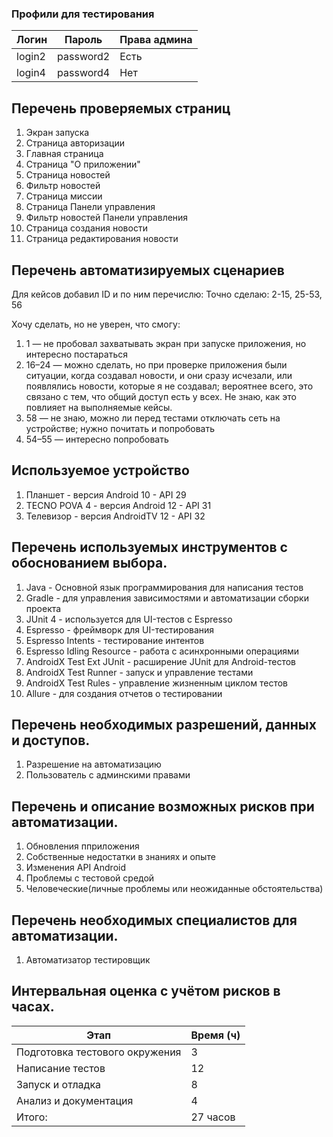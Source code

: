 ### Профили для тестирования

| Логин  | Пароль    | Права админа |
|--------|-----------|--------------|
| login2 | password2 | Есть         |
| login4 | password4 | Нет          |

## Перечень проверяемых страниц
1. Экран запуска
2. Страница авторизации
3. Главная страница
4. Страница "О приложении"
5. Страница новостей
6. Фильтр новостей
7. Страница миссии 
8. Страница Панели управления
9. Фильтр новостей Панели управления
10. Страница создания новости
11. Страница редактирования новости

## Перечень автоматизируемых сценариев
Для кейсов добавил ID и по ним перечислю:
Точно сделаю: 2-15, 25-53, 56

Хочу сделать, но не уверен, что смогу:
1. 1 — не пробовал захватывать экран при запуске приложения, но интересно постараться
2. 16–24 — можно сделать, но при проверке приложения были ситуации, когда создавал новости, и они   сразу исчезали, или появлялись новости, которые я не создавал; вероятнее всего, это связано с тем, что общий доступ есть у всех.   Не знаю, как это повлияет на выполняемые кейсы.
3. 58 — не знаю, можно ли перед тестами отключать сеть на устройстве; нужно почитать и попробовать
4. 54–55 — интересно попробовать

## Используемое устройство
1. Планшет - версия Android 10 - API 29
2. TECNO POVA 4 - версия Android 12 - API 31
3. Телевизор - версия AndroidTV 12 - API 32

## Перечень используемых инструментов с обоснованием выбора.

1. Java - Основной язык программирования для написания тестов
2. Gradle - для управления зависимостями и автоматизации сборки проекта
3. JUnit 4 - используется для UI-тестов с Espresso
4. Espresso - фреймворк для UI-тестирования
5. Espresso Intents - тестирование интентов
6. Espresso Idling Resource - работа с асинхронными операциями
7. AndroidX Test Ext JUnit - расширение JUnit для Android-тестов
8. AndroidX Test Runner - запуск и управление тестами
9. AndroidX Test Rules - управление жизненным циклом тестов
10. Allure - для создания отчетов о тестировании

## Перечень необходимых разрешений, данных и доступов.

1. Разрешение на автоматизацию
2. Пользователь с админскими правами

## Перечень и описание возможных рисков при автоматизации.

1. Обновления пприложения 
2. Собственные недостатки в знаниях и опыте
3. Изменения API Android
4. Проблемы с тестовой средой 
5. Человеческие(личные проблемы или неожиданные обстоятельства)

## Перечень необходимых специалистов для автоматизации.

1. Автоматизатор тестировщик

## Интервальная оценка с учётом рисков в часах.

|Этап| Время (ч) |
|-----|---|
|Подготовка тестового окружения| 3 |
|Написание тестов| 12 |
|Запуск и отладка| 8 |
|Анализ и документация| 4 |
|Итого:| 27 часов |